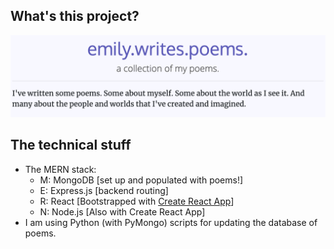 ## What's this project?
![Emily Writes Poems. A collection of my poems.](./images/ewp.png)


## The technical stuff
* The MERN stack:
    * M: MongoDB [set up and populated with poems!]
    * E: Express.js [backend routing]
    * R: React [Bootstrapped with [Create React App](https://github.com/facebook/create-react-app)]
    * N: Node.js [Also with Create React App]
* I am using Python (with PyMongo) scripts for updating the database of poems.
